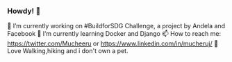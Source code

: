 ### Howdy! 👋


🔭 I’m currently working on #BuildforSDG Challenge, a project by Andela and Facebook
🌱 I’m currently learning Docker and Django
📫 How to reach me: https://twitter.com/Mucheeru or https://www.linkedin.com/in/mucheruj/
👯 Love Walking,hiking and i don't own a pet.
<!--
**Muchezz/Muchezz** is a ✨ _special_ ✨ repository because its `README.md` (this file) appears on your GitHub profile.

Here are some ideas to get you started:

- 🔭 I’m currently working on #BuildforSDG Challenge, a project by Andela and Facebook
- 🌱 I’m currently learning Docker and Django
- 👯 I’m looking to collaborate on ...
- 🤔 I’m looking for help with ...
- 💬 Ask me about ...
- 📫 How to reach me: https://twitter.com/Mucheeru or https://www.linkedin.com/in/mucheruj/
- 😄 Pronouns: ...
- ⚡ Fun fact: ...
-->
